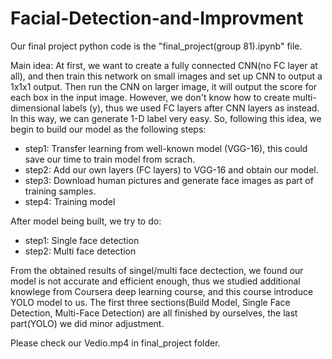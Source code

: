# Facial-Detection-and-Improvment

Our final project python code is the "final_project(group 81).ipynb" file.

Main idea: 
At first, we want to create a fully connected CNN(no FC layer at all), and then train this network on small images and set up CNN to output a 1x1x1 output. Then run the CNN on larger image, it will output the score for each box in the input image. However, we don't know how to create multi-dimensional labels (y), thus we used FC layers after CNN layers as instead. In this way, we can generate 1-D label very easy. So, following this idea, we begin to build our model as the following steps:

- step1: Transfer learning from well-known model (VGG-16), this could save our time to train model from scrach.
- step2: Add our own layers (FC layers) to VGG-16 and obtain our model.
- step3: Download human pictures and generate face images as part of training samples.
- step4: Training model

After model being built, we try to do:
- step1: Single face detection
- step2: Multi face detection

From the obtained results of singel/multi face dectection, we found our model is not accurate and efficient enough, thus we studied additional knowlege from Coursera deep learning course, and this course introduce YOLO model to us.
The first three sections(Build Model, Single Face Detection, Multi-Face Detection) are all finished by ourselves, the last part(YOLO) we did minor adjustment.

Please check our Vedio.mp4 in final_project folder.